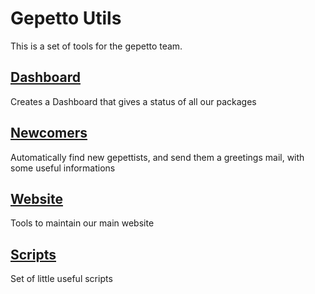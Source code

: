 # Gepetto Utils

This is a set of tools for the gepetto team.

## [Dashboard](dashboard)

Creates a Dashboard that gives a status of all our packages

## [Newcomers](newcomers)

Automatically find new gepettists, and send them a greetings mail, with some useful informations

## [Website](website)

Tools to maintain our main website

## [Scripts](scripts)

Set of little useful scripts
